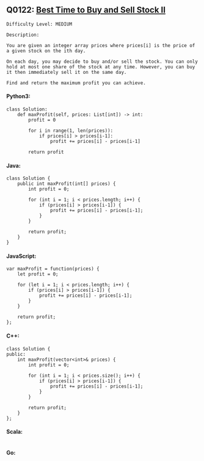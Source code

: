 ## Q0122: [Best Time to Buy and Sell Stock II](https://leetcode.com/problems/best-time-to-buy-and-sell-stock-ii/)

```
Difficulty Level: MEDIUM
```

```
Description:

You are given an integer array prices where prices[i] is the price of a given stock on the ith day.

On each day, you may decide to buy and/or sell the stock. You can only hold at most one share of the stock at any time. However, you can buy it then immediately sell it on the same day.

Find and return the maximum profit you can achieve.
```

#### Python3:

```
class Solution:
    def maxProfit(self, prices: List[int]) -> int:
        profit = 0

        for i in range(1, len(prices)):
            if prices[i] > prices[i-1]:
                profit += prices[i] - prices[i-1]

        return profit
```

#### Java:

```
class Solution {
    public int maxProfit(int[] prices) {
        int profit = 0;

        for (int i = 1; i < prices.length; i++) {
            if (prices[i] > prices[i-1]) {
                profit += prices[i] - prices[i-1];
            }
        }

        return profit;
    }
}
```

#### JavaScript:

```
var maxProfit = function(prices) {
    let profit = 0;

    for (let i = 1; i < prices.length; i++) {
        if (prices[i] > prices[i-1]) {
            profit += prices[i] - prices[i-1];
        }
    }

    return profit;
};
```

#### C++:

```
class Solution {
public:
    int maxProfit(vector<int>& prices) {
        int profit = 0;

        for (int i = 1; i < prices.size(); i++) {
            if (prices[i] > prices[i-1]) {
                profit += prices[i] - prices[i-1];
            }
        }

        return profit;
    }
};
```

#### Scala:

```

```

#### Go:

```

```